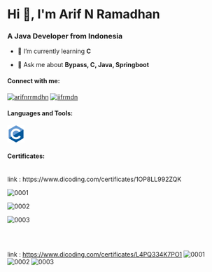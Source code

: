 <h1>Hi 👋, I'm Arif N Ramadhan</h1>


<h3>A Java Developer from Indonesia</h3>

- 🌱 I’m currently learning **C**

- 💬 Ask me about **Bypass, C, Java, Springboot**

<h4 align="left">Connect with me:</h3>
<p align="left">
<a href="https://twitter.com/arifnrrmdhn" target="blank"><img align="center" src="https://raw.githubusercontent.com/rahuldkjain/github-profile-readme-generator/master/src/images/icons/Social/twitter.svg" alt="arifnrrmdhn" height="30" width="40" /></a>
<a href="https://www.youtube.com/channel/UCqIlRGBsx7NBOoeeFIIp4QQ" target="blank"><img align="center" src="https://raw.githubusercontent.com/rahuldkjain/github-profile-readme-generator/master/src/images/icons/Social/youtube.svg" alt="iifrmdn" height="30" width="40" /></a>
</p>

<h4 align="left">Languages and Tools:</h4>
<p align="left"> 
<!-- C  -->
<a href="https://www.cprogramming.com/" target="_blank" rel="noreferrer"> <img src="https://raw.githubusercontent.com/devicons/devicon/master/icons/c/c-original.svg" alt="c" width="40" height="40"/> </a> 
</p>

<h4 align="left">Certificates:</h4>
<br />
link : https://www.dicoding.com/certificates/1OP8LL992ZQK
      
![0001](https://github.com/arifnrrmdn/arifnrrmdn/assets/91766087/e52f6ae0-66ae-41ea-ac96-2a87b7beb869)    

![0002](https://github.com/arifnrrmdn/arifnrrmdn/assets/91766087/f9609f3b-12d9-4862-87ed-2eebd2cc702e)  

![0003](https://github.com/arifnrrmdn/arifnrrmdn/assets/91766087/430ea2be-cbe7-4dd2-8362-8b20dc88d34d)  

<br />
<br />

link : https://www.dicoding.com/certificates/L4PQ334K7PO1
![0001](https://github.com/arifnrrmdn/arifnrrmdn/assets/91766087/5f349f66-92df-4e3a-b2d9-2bfb3bcb5d5f)
![0002](https://github.com/arifnrrmdn/arifnrrmdn/assets/91766087/1304037c-7520-46b3-8eaa-e2313212b9a3)
![0003](https://github.com/arifnrrmdn/arifnrrmdn/assets/91766087/38e06d22-a79a-4d5e-8e82-13a03860a7fa)




